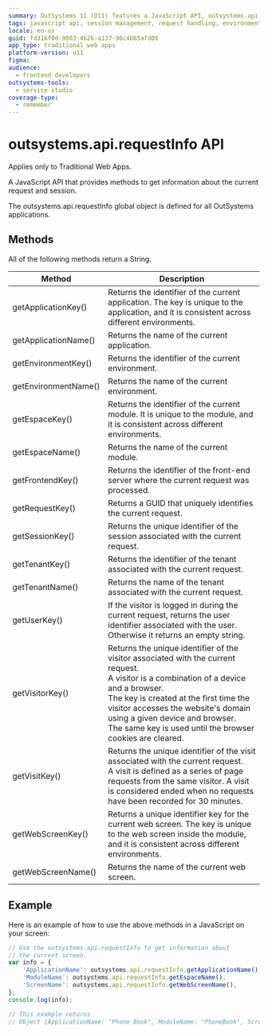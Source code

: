 ```yaml
---
summary: OutSystems 11 (O11) features a JavaScript API, outsystems.api.requestInfo, for accessing request and session information in Traditional Web Apps.
tags: javascript api, session management, request handling, environment configuration, application management
locale: en-us
guid: fd316f0d-9003-4b26-a137-96c4b65afd08
app_type: traditional web apps
platform-version: o11
figma:
audience:
  - frontend developers
outsystems-tools:
  - service studio
coverage-type:
  - remember
---
```


# outsystems.api.requestInfo API

<div class="info" markdown="1">

Applies only to Traditional Web Apps.

</div>

A JavaScript API that provides methods to get information about the current request and session.

The outsystems.api.requestInfo global object is defined for all OutSystems applications.

## Methods

All of the following methods return a String.

Method | Description  
---|---  
getApplicationKey() | Returns the identifier of the current application. The key is unique to the application, and it is consistent across different environments.  
getApplicationName() | Returns the name of the current application.  
getEnvironmentKey() | Returns the identifier of the current environment.  
getEnvironmentName() | Returns the name of the current environment.  
getEspaceKey() | Returns the identifier of the current module. It is unique to the module, and it is consistent across different environments.  
getEspaceName() | Returns the name of the current module.  
getFrontendKey() | Returns the identifier of the front-end server where the current request was processed.  
getRequestKey() | Returns a GUID that uniquely identifies the current request.  
getSessionKey() | Returns the unique identifier of the session associated with the current request.  
getTenantKey() | Returns the identifier of the tenant associated with the current request.  
getTenantName() | Returns the name of the tenant associated with the current request.  
getUserKey() | If the visitor is logged in during the current request, returns the user identifier associated with the user. <br/>Otherwise it returns an empty string.  
getVisitorKey() | Returns the unique identifier of the visitor associated with the current request. <br/>A visitor is a combination of a device and a browser. <br/>The key is created at the first time the visitor accesses the website's domain using a given device and browser. <br/>The same key is used until the browser cookies are cleared.  
getVisitKey() | Returns the unique identifier of the visit associated with the current request. <br/>A visit is defined as a series of page requests from the same visitor. A visit is considered ended when no requests have been recorded for 30 minutes.  
getWebScreenKey() | Returns a unique identifier key for the current web screen. The key is unique to the web screen inside the module, and it is consistent across different environments.  
getWebScreenName() | Returns the name of the current web screen.  
  
## Example

Here is an example of how to use the above methods in a JavaScript on your screen:

```javascript    
// Use the outsystems.api.requestInfo to get information about
// the current screen.
var info = {
    'ApplicationName': outsystems.api.requestInfo.getApplicationName(),
    'ModuleName': outsystems.api.requestInfo.getEspaceName(),
    'ScreenName': outsystems.api.requestInfo.getWebScreenName(),
};
console.log(info);

// This example returns
// Object {ApplicationName: "Phone Book", ModuleName: "PhoneBook", ScreenName: "Login"}
```
